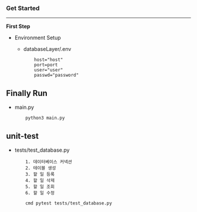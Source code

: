 ### Get Started
---

**First Step**
- Environment Setup
    - databaseLayer/.env
 
        ```
            host="host"
            port=port
            user="user"
            passwd="password"

        ```

**Finally Run**
---
- main.py
    ```
        python3 main.py
    ```

**unit-test**
---
- tests/test_database.py
    ```
        1. 데이터베이스 커넥션
        2. 테이블 생성
        3. 할 일 등록
        4. 할 일 삭제
        5. 할 일 조회
        6. 할 일 수정

        cmd pytest tests/test_database.py
    ```